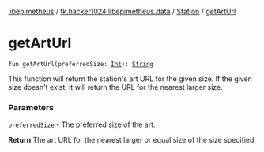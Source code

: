 [libepimetheus](../../index.md) / [tk.hacker1024.libepimetheus.data](../index.md) / [Station](index.md) / [getArtUrl](./get-art-url.md)

# getArtUrl

`fun getArtUrl(preferredSize: `[`Int`](https://kotlinlang.org/api/latest/jvm/stdlib/kotlin/-int/index.html)`): `[`String`](https://kotlinlang.org/api/latest/jvm/stdlib/kotlin/-string/index.html)

This function will return the station's art URL for the given size. If the given size
doesn't exist, it will return the URL for the nearest larger size.

### Parameters

`preferredSize` - The preferred size of the art.

**Return**
The art URL for the nearest larger or equal size of the size specified.

